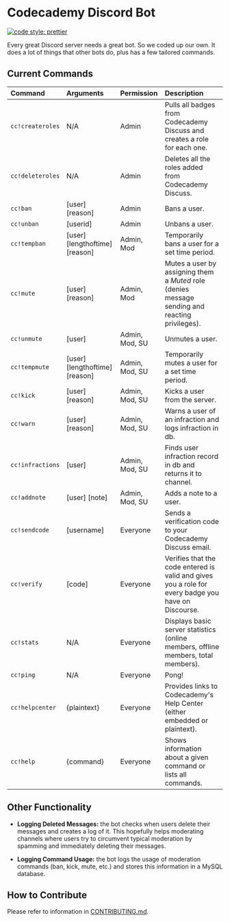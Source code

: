# Codecademy Discord Bot

[![code style: prettier](https://img.shields.io/badge/code_style-prettier-ff69b4.svg?style=flat-square)](https://github.com/prettier/prettier)

Every great Discord server needs a great bot. So we coded up our own. It does a lot of things that other bots do, plus has a few tailored commands.

## Current Commands

| Command          | Arguments                      | Permission     | Description                                                                                         |
| :--------------- | :----------------------------- | :------------- | :-------------------------------------------------------------------------------------------------- |
| `cc!createroles` | N/A                            | Admin          | Pulls all badges from Codecademy Discuss and creates a role for each one.                           |
| `cc!deleteroles` | N/A                            | Admin          | Deletes all the roles added from Codecademy Discuss.                                                |
| `cc!ban`         | [user] [reason]                | Admin          | Bans a user.                                                                                        |
| `cc!unban`       | [userid]                       | Admin          | Unbans a user.                                                                                      |
| `cc!tempban`     | [user] [lengthoftime] [reason] | Admin, Mod     | Temporarily bans a user for a set time period.                                                      |
| `cc!mute`        | [user] [reason]                | Admin, Mod     | Mutes a user by assigning them a _Muted_ role (denies message sending and reacting privileges).     |
| `cc!unmute`      | [user]                         | Admin, Mod, SU | Unmutes a user.                                                                                     |
| `cc!tempmute`    | [user] [lengthoftime] [reason] | Admin, Mod, SU | Temporarily mutes a user for a set time period.                                                     |
| `cc!kick`        | [user] [reason]                | Admin, Mod, SU | Kicks a user from the server.                                                                       |
| `cc!warn`        | [user] [reason]                | Admin, Mod, SU | Warns a user of an infraction and logs infraction in db.                                            |
| `cc!infractions` | [user]                         | Admin, Mod, SU | Finds user infraction record in db and returns it to channel.                                       |
| `cc!addnote`     | [user] [note]                  | Admin, Mod, SU | Adds a note to a user.                                                                              |
| `cc!sendcode`    | [username]                     | Everyone       | Sends a verification code to your Codecademy Discuss email.                                         |
| `cc!verify`      | [code]                         | Everyone       | Verifies that the code entered is valid and gives you a role for every badge you have on Discourse. |
| `cc!stats`       | N/A                            | Everyone       | Displays basic server statistics (online members, offline members, total members).                  |
| `cc!ping`        | N/A                            | Everyone       | Pong!                                                                                               |
| `cc!helpcenter`  | {plaintext}                    | Everyone       | Provides links to Codecademy's Help Center (either embedded or plaintext).                          |
| `cc!help`        | {command}                      | Everyone       | Shows information about a given command or lists all commands.                                      |

## Other Functionality

- **Logging Deleted Messages:** the bot checks when users delete their messages and creates a log of it. This hopefully helps moderating channels where users try to circumvent typical moderation by spamming and immediately deleting their messages.

- **Logging Command Usage:** the bot logs the usage of moderation commands (ban, kick, mute, etc.) and stores this information in a MySQL database.

## How to Contribute

Please refer to information in [CONTRIBUTING.md](CONTRIBUTING.md).

